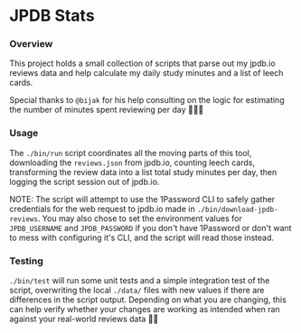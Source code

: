 # JPDB Stats

### Overview
This project holds a small collection of scripts that parse out my jpdb.io reviews data and help calculate my daily study minutes and a list of leech cards.

Special thanks to `@bijak` for his help consulting on the logic for estimating the number of minutes spent reviewing per day 🫶🏻✨

### Usage
The `./bin/run` script coordinates all the moving parts of this tool, downloading the `reviews.json` from jpdb.io, counting leech cards, transforming the review data into a list total study minutes per day, then logging the script session out of jpdb.io.

NOTE: The script will attempt to use the 1Password CLI to safely gather credentials for the web request to jpdb.io made in `./bin/download-jpdb-reviews`. You may also chose to set the environment values for `JPDB_USERNAME` and `JPDB_PASSWORD` if you don't have 1Password or don't want to mess with configuring it's CLI, and the script will read those instead.

### Testing
`./bin/test` will run some unit tests and a simple integration test of the script, overwriting the local `./data/` files with new values if there are differences in the script output. Depending on what you are changing, this can help verify whether your changes are working as intended when ran against your real-world reviews data 👍🏻
